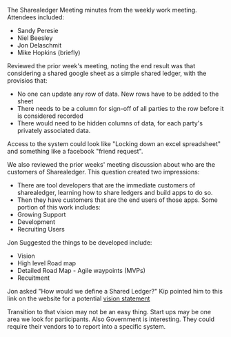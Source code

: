 The Sharealedger Meeting minutes from the weekly work meeting.  Attendees included:
- Sandy Peresie
- Niel Beesley
- Jon Delaschmit
- Mike Hopkins (briefly)

Reviewed the prior week's meeting, noting the end result was that considering a shared google sheet as a simple shared ledger, with the provisios that:
- No one can update any row of data.  New rows have to be added to the sheet
- There needs to be a column for sign-off of all parties to the row before it is considered recorded
- There would need to be hidden columns of data, for each party's privately associated data.

Access to the system could look like "Locking down an excel spreadsheet" and something like a facebook "friend request".

We also reviewed the prior weeks' meeting discussion about who are the customers of Sharealedger.  This question created two impressions:
- There are tool developers that are the immediate customers of sharealedger, learning how to share ledgers and build apps to do so.
- Then they have customers that are the end users of those apps.
Some portion of this work includes:
- Growing Support
- Development
- Recruiting Users

Jon Suggested the things to be developed include:
- Vision
- High level Road map
- Detailed Road Map - Agile waypoints (MVPs)
- Recuitment

Jon asked "How would we define a Shared Ledger?"  Kip pointed him to this link on the website for a potential [vision statement](https://sharealedger.org/?p=244)

Transition to that vision may not be an easy thing.  Start ups may be one area we look for participants.  Also Government is interesting. They could require their vendors to to report into a specific system.
